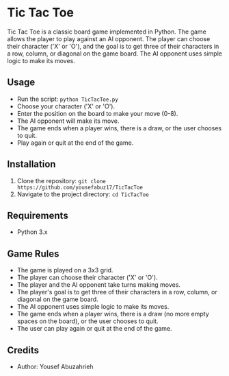 # Tic Tac Toe

Tic Tac Toe is a classic board game implemented in Python. The game allows the player to play against an AI opponent. The player can choose their character ('X' or 'O'), and the goal is to get three of their characters in a row, column, or diagonal on the game board. The AI opponent uses simple logic to make its moves.

## Usage
- Run the script: `python TicTacToe.py`
- Choose your character ('X' or 'O').
- Enter the position on the board to make your move (0-8).
- The AI opponent will make its move.
- The game ends when a player wins, there is a draw, or the user chooses to quit.
- Play again or quit at the end of the game.

## Installation
1. Clone the repository: `git clone https://github.com/yousefabuz17/TicTacToe`
2. Navigate to the project directory: `cd TicTacToe`

## Requirements
- Python 3.x

## Game Rules
- The game is played on a 3x3 grid.
- The player can choose their character ('X' or 'O').
- The player and the AI opponent take turns making moves.
- The player's goal is to get three of their characters in a row, column, or diagonal on the game board.
- The AI opponent uses simple logic to make its moves.
- The game ends when a player wins, there is a draw (no more empty spaces on the board), or the user chooses to quit.
- The user can play again or quit at the end of the game.


## Credits
- Author: Yousef Abuzahrieh